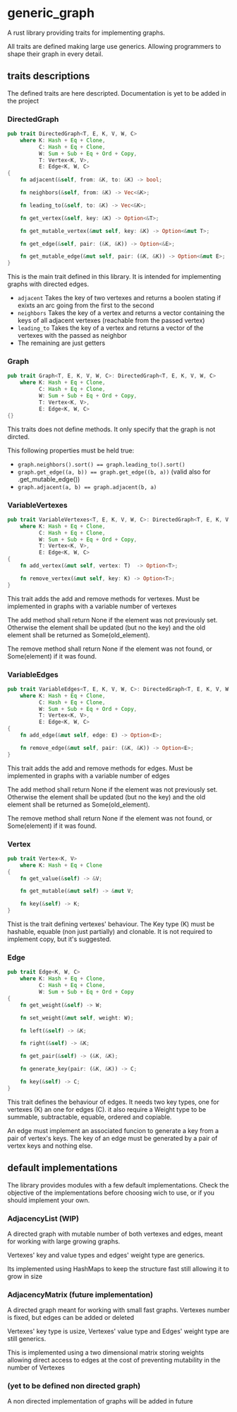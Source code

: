 # generic_graph

A rust library providing traits for implementing graphs.

All traits are defined making large use generics. Allowing programmers to shape their graph in every detail.

## traits descriptions

The defined traits are here descripted. Documentation is yet to be added in the project

### DirectedGraph

```rust
pub trait DirectedGraph<T, E, K, V, W, C>
    where K: Hash + Eq + Clone,
          C: Hash + Eq + Clone,
          W: Sum + Sub + Eq + Ord + Copy,
          T: Vertex<K, V>,
          E: Edge<K, W, C>
{
    fn adjacent(&self, from: &K, to: &K) -> bool;

    fn neighbors(&self, from: &K) -> Vec<&K>;

    fn leading_to(&self, to: &K) -> Vec<&K>;

    fn get_vertex(&self, key: &K) -> Option<&T>;

    fn get_mutable_vertex(&mut self, key: &K) -> Option<&mut T>;

    fn get_edge(&self, pair: (&K, &K)) -> Option<&E>;

    fn get_mutable_edge(&mut self, pair: (&K, &K)) -> Option<&mut E>;
}
```

This is the main trait defined in this library. It is intended for implementing graphs with directed edges. 

* `adjacent` Takes the key of two vertexes and returns a boolen stating if exixts an arc going from the first to the second
* `neighbors` Takes the key of a vertex and returns a vector containing the keys of all adjacent vertexes (reachable from the passed vertex)
* `leading_to` Takes the key of a vertex and returns a vector of the vertexes with the passed as neighbor
* The remaining are just getters

### Graph

```rust
pub trait Graph<T, E, K, V, W, C>: DirectedGraph<T, E, K, V, W, C>
    where K: Hash + Eq + Clone,
          C: Hash + Eq + Clone,
          W: Sum + Sub + Eq + Ord + Copy,
          T: Vertex<K, V>,
          E: Edge<K, W, C>
{}
```

This traits does not define methods. It only specify that the graph is not dircted.

This following properties must be held true:

* `graph.neighbors().sort() == graph.leading_to().sort()`
* `graph.get_edge((a, b)) == graph.get_edge((b, a))` (valid also for .get_mutable_edge())
* `graph.adjacent(a, b) == graph.adjacent(b, a)`

### VariableVertexes

```rust
pub trait VariableVertexes<T, E, K, V, W, C>: DirectedGraph<T, E, K, V, W, C>
    where K: Hash + Eq + Clone,
          C: Hash + Eq + Clone,
          W: Sum + Sub + Eq + Ord + Copy,
          T: Vertex<K, V>,
          E: Edge<K, W, C>
{
    fn add_vertex(&mut self, vertex: T)  -> Option<T>;

    fn remove_vertex(&mut self, key: K) -> Option<T>;
}
```

This trait adds the add and remove methods for vertexes. Must be implemented in graphs with a variable number of vertexes

The add method shall return None if the element was not previously set. Otherwise the element shall be updated (but no the key) 
and the old element shall be returned as Some(old_element). 

The remove method shall return None if the element was not found, or Some(element) if it was found.

### VariableEdges

```rust
pub trait VariableEdges<T, E, K, V, W, C>: DirectedGraph<T, E, K, V, W, C>
    where K: Hash + Eq + Clone,
          C: Hash + Eq + Clone,
          W: Sum + Sub + Eq + Ord + Copy,
          T: Vertex<K, V>,
          E: Edge<K, W, C>
{
    fn add_edge(&mut self, edge: E) -> Option<E>;

    fn remove_edge(&mut self, pair: (&K, &K)) -> Option<E>;
}

```

This trait adds the add and remove methods for edges. Must be implemented in graphs with a variable number of edges

The add method shall return None if the element was not previously set. Otherwise the element shall be updated (but no the key) 
and the old element shall be returned as Some(old_element). 

The remove method shall return None if the element was not found, or Some(element) if it was found.

### Vertex

```rust
pub trait Vertex<K, V>
    where K: Hash + Eq + Clone
{
    fn get_value(&self) -> &V;

    fn get_mutable(&mut self) -> &mut V;

    fn key(&self) -> K;
}
```

Thist is the trait defining vertexes' behaviour. The Key type (K) must be hashable, equable (non just partially) and clonable.
It is not required to implement copy, but it's suggested.

### Edge

```rust
pub trait Edge<K, W, C>
    where K: Hash + Eq + Clone,
          C: Hash + Eq + Clone,
          W: Sum + Sub + Eq + Ord + Copy
{
    fn get_weight(&self) -> W;

    fn set_weight(&mut self, weight: W);

    fn left(&self) -> &K;

    fn right(&self) -> &K;

    fn get_pair(&self) -> (&K, &K);

    fn generate_key(pair: (&K, &K)) -> C;

    fn key(&self) -> C;
}
```

This trait defines the behaviour of edges. It needs two key types, one for vertexes (K) an one for edges (C). 
it also require a Weight type to be summable, subtractable, equable, ordered and copiable.

An edge must implement an associated funcion to generate a key from a pair of vertex's keys. 
The key of an edge must be generated by a pair of vertex keys and nothing else.

## default implementations

The library provides modules with a few default implementations. 
Check the objective of the implementations before choosing wich to use, or if you should implement your own.

### AdjacencyList (WIP)

A directed graph with mutable number of both vertexes and edges, meant for working with large growing graphs.

Vertexes' key and value types and edges' weight type are generics.

Its implemented using HashMaps to keep the structure fast still allowing it to grow in size

### AdjacencyMatrix (future implementation)

A directed graph meant for working with small fast graphs. Vertexes number is fixed, but edges can be added or deleted

Vertexes' key type is usize, Vertexes' value type and Edges' weight type are still generics.

This is implemented using a two dimensional matrix storing weights allowing direct access to edges 
at the cost of preventing mutability in the number of Vertexes

### (yet to be defined non directed graph)

A non directed implementation of graphs will be added in future
